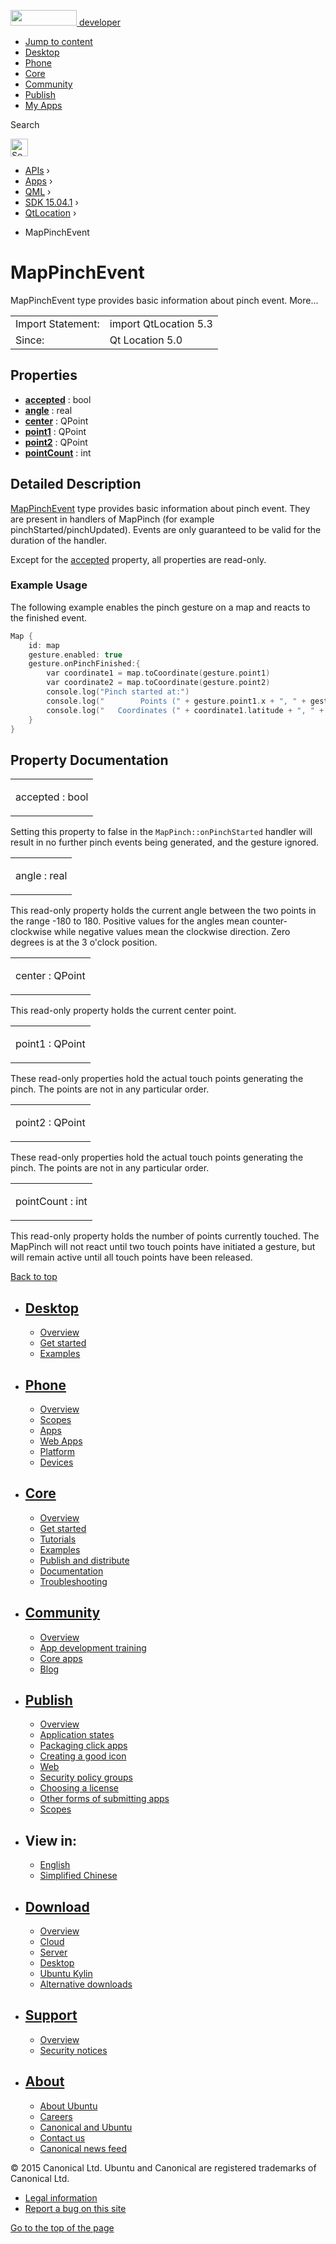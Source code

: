 <a href="https://developer.ubuntu.com/" class="logo-ubuntu"><img src="https://developer.ubuntu.com/assets/sites/ubuntu/latest/u/img/logos/logo-ubuntu-orange.svg" width="106" height="25" /> <span>developer</span></a>

-   [Jump to content](index.html#main-content)
-   [Desktop](https://developer.ubuntu.com/en/desktop/)
-   [Phone](https://developer.ubuntu.com/en/phone/)
-   [Core](https://developer.ubuntu.com/core)
-   [Community](https://developer.ubuntu.com/en/community/)
-   [Publish](https://developer.ubuntu.com/en/publish/)
-   [My Apps](https://myapps.developer.ubuntu.com/)

Search

<img src="https://developer.ubuntu.com/assets/sites/ubuntu/latest/u/img/search-white.svg" alt="Search" height="28" />

-   [APIs](../../../../index.html) ›
-   [Apps](../../../index.html) ›
-   [QML](../../index.html) ›
-   [SDK 15.04.1](../index.html) ›
-   [QtLocation](../QtLocation/index.html) ›

<!-- -->

-   MapPinchEvent

MapPinchEvent
=============

<span class="subtitle"></span>
MapPinchEvent type provides basic information about pinch event. More...

|                   |                       |
|-------------------|-----------------------|
| Import Statement: | import QtLocation 5.3 |
| Since:            | Qt Location 5.0       |

<span id="properties"></span>
Properties
----------

-   ****[accepted](index.html#accepted-prop)**** : bool
-   ****[angle](index.html#angle-prop)**** : real
-   ****[center](index.html#center-prop)**** : QPoint
-   ****[point1](index.html#point1-prop)**** : QPoint
-   ****[point2](index.html#point2-prop)**** : QPoint
-   ****[pointCount](index.html#pointCount-prop)**** : int

<span id="details"></span>
Detailed Description
--------------------

[MapPinchEvent](index.html) type provides basic information about pinch event. They are present in handlers of MapPinch (for example pinchStarted/pinchUpdated). Events are only guaranteed to be valid for the duration of the handler.

Except for the [accepted](index.html#accepted-prop) property, all properties are read-only.

<span id="example-usage"></span>
### Example Usage

The following example enables the pinch gesture on a map and reacts to the finished event.

``` cpp
Map {
    id: map
    gesture.enabled: true
    gesture.onPinchFinished:{
        var coordinate1 = map.toCoordinate(gesture.point1)
        var coordinate2 = map.toCoordinate(gesture.point2)
        console.log("Pinch started at:")
        console.log("        Points (" + gesture.point1.x + ", " + gesture.point1.y + ") - (" + gesture.point2.x + ", " + gesture.point2.y + ")")
        console.log("   Coordinates (" + coordinate1.latitude + ", " + coordinate1.longitude + ") - (" + coordinate2.latitude + ", " + coordinate2.longitude + ")")
    }
}
```

Property Documentation
----------------------

<table>
<colgroup>
<col width="100%" />
</colgroup>
<tbody>
<tr class="odd">
<td><p><span id="accepted-prop"></span><span class="name">accepted</span> : <span class="type">bool</span></p></td>
</tr>
</tbody>
</table>

Setting this property to false in the `MapPinch::onPinchStarted` handler will result in no further pinch events being generated, and the gesture ignored.

<table>
<colgroup>
<col width="100%" />
</colgroup>
<tbody>
<tr class="odd">
<td><p><span id="angle-prop"></span><span class="name">angle</span> : <span class="type">real</span></p></td>
</tr>
</tbody>
</table>

This read-only property holds the current angle between the two points in the range -180 to 180. Positive values for the angles mean counter-clockwise while negative values mean the clockwise direction. Zero degrees is at the 3 o'clock position.

<table>
<colgroup>
<col width="100%" />
</colgroup>
<tbody>
<tr class="odd">
<td><p><span id="center-prop"></span><span class="name">center</span> : <span class="type">QPoint</span></p></td>
</tr>
</tbody>
</table>

This read-only property holds the current center point.

<table>
<colgroup>
<col width="100%" />
</colgroup>
<tbody>
<tr class="odd">
<td><p><span id="point1-prop"></span><span class="name">point1</span> : <span class="type">QPoint</span></p></td>
</tr>
</tbody>
</table>

These read-only properties hold the actual touch points generating the pinch. The points are not in any particular order.

<table>
<colgroup>
<col width="100%" />
</colgroup>
<tbody>
<tr class="odd">
<td><p><span id="point2-prop"></span><span class="name">point2</span> : <span class="type">QPoint</span></p></td>
</tr>
</tbody>
</table>

These read-only properties hold the actual touch points generating the pinch. The points are not in any particular order.

<table>
<colgroup>
<col width="100%" />
</colgroup>
<tbody>
<tr class="odd">
<td><p><span id="pointCount-prop"></span><span class="name">pointCount</span> : <span class="type">int</span></p></td>
</tr>
</tbody>
</table>

This read-only property holds the number of points currently touched. The MapPinch will not react until two touch points have initiated a gesture, but will remain active until all touch points have been released.

[Back to top](index.html#)

-   [Desktop](https://developer.ubuntu.com/en/desktop/)
    ---------------------------------------------------

    -   [Overview](https://developer.ubuntu.com/en/desktop/)
    -   [Get started](http://snapcraft.io/?utm_source=developer.ubuntu.com&utm_medium=devportal&utm_term=snaps%20snapcraft%20desktop&utm_content=menu&utm_campaign=duc_snappers)
    -   [Examples](https://github.com/ubuntu/snappy-playpen)

-   [Phone](https://developer.ubuntu.com/en/phone/)
    -----------------------------------------------

    -   [Overview](https://developer.ubuntu.com/en/phone/)
    -   [Scopes](https://developer.ubuntu.com/en/phone/scopes/)
    -   [Apps](https://developer.ubuntu.com/en/phone/apps/)
    -   [Web Apps](https://developer.ubuntu.com/en/phone/web/)
    -   [Platform](https://developer.ubuntu.com/en/phone/platform/)
    -   [Devices](https://developer.ubuntu.com/en/phone/devices/)

-   [Core](https://developer.ubuntu.com/core)
    -----------------------------------------

    -   [Overview](https://developer.ubuntu.com/core)
    -   [Get started](https://developer.ubuntu.com/core/get-started)
    -   [Tutorials](https://developer.ubuntu.com/core/tutorials)
    -   [Examples](https://developer.ubuntu.com/core/examples)
    -   [Publish and distribute](https://developer.ubuntu.com/core/publish-and-distribute)
    -   [Documentation](https://developer.ubuntu.com/core/documentation)
    -   [Troubleshooting](https://developer.ubuntu.com/core/troubleshooting)

-   [Community](https://developer.ubuntu.com/en/community/)
    -------------------------------------------------------

    -   [Overview](https://developer.ubuntu.com/en/community/)
    -   [App development training](https://developer.ubuntu.com/en/community/training/)
    -   [Core apps](https://developer.ubuntu.com/en/community/core-apps/)
    -   [Blog](https://developer.ubuntu.com/en/community/blog/)

-   [Publish](https://developer.ubuntu.com/en/publish/)
    ---------------------------------------------------

    -   [Overview](https://developer.ubuntu.com/en/publish/)
    -   [Application states](https://developer.ubuntu.com/en/publish/application-states/)
    -   [Packaging click apps](https://developer.ubuntu.com/en/publish/packaging-click-apps/)
    -   [Creating a good icon](https://developer.ubuntu.com/en/publish/creating-a-good-icon/)
    -   [Web](https://developer.ubuntu.com/en/publish/web/)
    -   [Security policy groups](https://developer.ubuntu.com/en/publish/security-policy-groups/)
    -   [Choosing a license](https://developer.ubuntu.com/en/publish/choosing-a-license/)
    -   [Other forms of submitting apps](https://developer.ubuntu.com/en/publish/other-forms-of-submitting-apps/)
    -   [Scopes](https://developer.ubuntu.com/en/publish/scopes/)

-   View in:
    --------

    -   [English](index.html "Change to language: English")
    -   [Simplified Chinese](index.html "Change to language: Simplified Chinese")

-   [Download](http://ubuntu.com/download/)
    ---------------------------------------

    -   [Overview](http://ubuntu.com/download)
    -   [Cloud](http://ubuntu.com/download/cloud)
    -   [Server](http://ubuntu.com/download/server)
    -   [Desktop](http://ubuntu.com/download/desktop)
    -   [Ubuntu Kylin](http://ubuntu.com/download/ubuntu-kylin)
    -   [Alternative downloads](http://ubuntu.com/download/alternative-downloads)

-   [Support](http://ubuntu.com/support/)
    -------------------------------------

    -   [Overview](http://ubuntu.com/support)
    -   [Security notices](http://www.ubuntu.com/usn/)

-   [About](http://ubuntu.com/about/)
    ---------------------------------

    -   [About Ubuntu](http://ubuntu.com/about/about-ubuntu)
    -   [Careers](http://www.canonical.com/careers)
    -   [Canonical and Ubuntu](http://ubuntu.com/about/canonical-and-ubuntu)
    -   [Contact us](http://ubuntu.com/about/contact-us)
    -   [Canonical news feed](http://insights.ubuntu.com/feed/)

© 2015 Canonical Ltd. Ubuntu and Canonical are registered trademarks of Canonical Ltd.

-   [Legal information](http://www.ubuntu.com/legal)
-   [Report a bug on this site](https://bugs.launchpad.net/developer-ubuntu-com/)

<span class="accessibility-aid">[Go to the top of the page](index.html#)</span>
